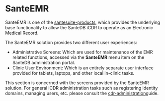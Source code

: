 # SanteEMR

SanteEMR is one of the [santesuite-products](../../product-overview/santesuite-products/ "mention"), which provides the underlying base functionality to allow the SanteDB iCDR to operate as an Electronic Medical Record.

The SanteEMR solution provides two different user experiences:

* Administrative Screens: Which are used for maintenance of the EMR related functions, accessed via the **SanteEMR** menu item on the SanteDB administration portal.&#x20;
* Clinic User Environment: Which is an entirely separate user interface provided for tablets, laptops, and other local in-clinic tasks.

This section is concerned with the screens provided by the SanteEMR solution. For general iCDR administration tasks such as registering identity domains, managing users, etc. please consult the [cdr-administration](../../operations/cdr-administration/ "mention")guide.
